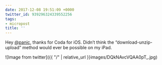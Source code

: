 ```yaml
---
date: 2017-12-08 19:51:09 +0000
twitter_id: 939296324339552256
tags:
- micropost
title: ''
---
```


Hey [@panic](https://twitter.com/panic), thanks for Coda for iOS. Didn’t think the “download-unzip-upload” method would ever be possible on my iPad.

![Image from twitter]({{ "/" | relative_url  }}images/DQkNAvcVQAA0pT_.jpg)
